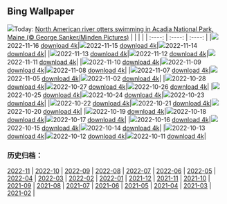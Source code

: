 ## Bing Wallpaper
![](https://global.bing.com/th?id=OHR.LontraCanadensis_EN-CA0938433878_UHD.jpg&w=1000)Today: [North American river otters swimming in Acadia National Park, Maine (© George Sanker/Minden Pictures)](https://global.bing.com/th?id=OHR.LontraCanadensis_EN-CA0938433878_UHD.jpg)
|      |      |      |
| :----: | :----: | :----: |
|![](https://global.bing.com/th?id=OHR.LontraCanadensis_EN-CA0938433878_UHD.jpg&pid=hp&w=384&h=216&rs=1&c=4)2022-11-16 [download 4k](https://global.bing.com/th?id=OHR.LontraCanadensis_EN-CA0938433878_UHD.jpg)|![](https://global.bing.com/th?id=OHR.SanGiovanni_EN-CA0820114450_UHD.jpg&pid=hp&w=384&h=216&rs=1&c=4)2022-11-15 [download 4k](https://global.bing.com/th?id=OHR.SanGiovanni_EN-CA0820114450_UHD.jpg)|![](https://global.bing.com/th?id=OHR.MountAbu_EN-CA1039424298_UHD.jpg&pid=hp&w=384&h=216&rs=1&c=4)2022-11-14 [download 4k](https://global.bing.com/th?id=OHR.MountAbu_EN-CA1039424298_UHD.jpg)|
|![](https://global.bing.com/th?id=OHR.HainesEagle_EN-CA6987738182_UHD.jpg&pid=hp&w=384&h=216&rs=1&c=4)2022-11-13 [download 4k](https://global.bing.com/th?id=OHR.HainesEagle_EN-CA6987738182_UHD.jpg)|![](https://global.bing.com/th?id=OHR.VimyRidge_EN-CA2093598153_UHD.jpg&pid=hp&w=384&h=216&rs=1&c=4)2022-11-12 [download 4k](https://global.bing.com/th?id=OHR.VimyRidge_EN-CA2093598153_UHD.jpg)|![](https://global.bing.com/th?id=OHR.PeytoIce_EN-CA5899020103_UHD.jpg&pid=hp&w=384&h=216&rs=1&c=4)2022-11-11 [download 4k](https://global.bing.com/th?id=OHR.PeytoIce_EN-CA5899020103_UHD.jpg)|
|![](https://global.bing.com/th?id=OHR.HedgehogNest_EN-CA6777751359_UHD.jpg&pid=hp&w=384&h=216&rs=1&c=4)2022-11-10 [download 4k](https://global.bing.com/th?id=OHR.HedgehogNest_EN-CA6777751359_UHD.jpg)|![](https://global.bing.com/th?id=OHR.YiPeng_EN-CA0675797489_UHD.jpg&pid=hp&w=384&h=216&rs=1&c=4)2022-11-09 [download 4k](https://global.bing.com/th?id=OHR.YiPeng_EN-CA0675797489_UHD.jpg)|![](https://global.bing.com/th?id=OHR.CrestedButteEclispe_EN-CA6488901491_UHD.jpg&pid=hp&w=384&h=216&rs=1&c=4)2022-11-08 [download 4k](https://global.bing.com/th?id=OHR.CrestedButteEclispe_EN-CA6488901491_UHD.jpg)|
|![](https://global.bing.com/th?id=OHR.MarathonSunday_EN-CA6388282758_UHD.jpg&pid=hp&w=384&h=216&rs=1&c=4)2022-11-07 [download 4k](https://global.bing.com/th?id=OHR.MarathonSunday_EN-CA6388282758_UHD.jpg)|![](https://global.bing.com/th?id=OHR.Deities_EN-CA0440553272_UHD.jpg&pid=hp&w=384&h=216&rs=1&c=4)2022-11-05 [download 4k](https://global.bing.com/th?id=OHR.Deities_EN-CA0440553272_UHD.jpg)|![](https://global.bing.com/th?id=OHR.Calacas_EN-CA1131179613_UHD.jpg&pid=hp&w=384&h=216&rs=1&c=4)2022-11-02 [download 4k](https://global.bing.com/th?id=OHR.Calacas_EN-CA1131179613_UHD.jpg)|
|![](https://cn.bing.com/th?id=OHR.BridgeofSighs_EN-US5335369208_UHD.jpg&pid=hp&w=384&h=216&rs=1&c=4)2022-10-28 [download 4k](https://cn.bing.com/th?id=OHR.BridgeofSighs_EN-US5335369208_UHD.jpg)|![](https://cn.bing.com/th?id=OHR.BrockenSpecter_EN-US5247366251_UHD.jpg&pid=hp&w=384&h=216&rs=1&c=4)2022-10-27 [download 4k](https://cn.bing.com/th?id=OHR.BrockenSpecter_EN-US5247366251_UHD.jpg)|![](https://cn.bing.com/th?id=OHR.OrcusMouth_EN-US5010597701_UHD.jpg&pid=hp&w=384&h=216&rs=1&c=4)2022-10-26 [download 4k](https://cn.bing.com/th?id=OHR.OrcusMouth_EN-US5010597701_UHD.jpg)|
|![](https://cn.bing.com/th?id=OHR.GuwahatiDiwali_EN-US3454357880_UHD.jpg&pid=hp&w=384&h=216&rs=1&c=4)2022-10-25 [download 4k](https://cn.bing.com/th?id=OHR.GuwahatiDiwali_EN-US3454357880_UHD.jpg)|![](https://cn.bing.com/th?id=OHR.Knobbelzwaan_EN-US4809716001_UHD.jpg&pid=hp&w=384&h=216&rs=1&c=4)2022-10-24 [download 4k](https://cn.bing.com/th?id=OHR.Knobbelzwaan_EN-US4809716001_UHD.jpg)|![](https://cn.bing.com/th?id=OHR.KarstMountains_EN-US4446699673_UHD.jpg&pid=hp&w=384&h=216&rs=1&c=4)2022-10-23 [download 4k](https://cn.bing.com/th?id=OHR.KarstMountains_EN-US4446699673_UHD.jpg)|
|![](https://cn.bing.com/th?id=OHR.GeorgiaCypress_EN-US2966839861_UHD.jpg&pid=hp&w=384&h=216&rs=1&c=4)2022-10-22 [download 4k](https://cn.bing.com/th?id=OHR.GeorgiaCypress_EN-US2966839861_UHD.jpg)|![](https://cn.bing.com/th?id=OHR.SlothDay_EN-US8418438094_UHD.jpg&pid=hp&w=384&h=216&rs=1&c=4)2022-10-21 [download 4k](https://cn.bing.com/th?id=OHR.SlothDay_EN-US8418438094_UHD.jpg)|![](https://cn.bing.com/th?id=OHR.WartburgCastle_EN-US8283353282_UHD.jpg&pid=hp&w=384&h=216&rs=1&c=4)2022-10-20 [download 4k](https://cn.bing.com/th?id=OHR.WartburgCastle_EN-US8283353282_UHD.jpg)|
|![](https://cn.bing.com/th?id=OHR.GB25Anni_EN-US8198972228_UHD.jpg&pid=hp&w=384&h=216&rs=1&c=4)2022-10-19 [download 4k](https://cn.bing.com/th?id=OHR.GB25Anni_EN-US8198972228_UHD.jpg)|![](https://cn.bing.com/th?id=OHR.SwedenOwl_EN-US8107135630_UHD.jpg&pid=hp&w=384&h=216&rs=1&c=4)2022-10-18 [download 4k](https://cn.bing.com/th?id=OHR.SwedenOwl_EN-US8107135630_UHD.jpg)|![](https://cn.bing.com/th?id=OHR.PrinceChristianSound_EN-US8033823843_UHD.jpg&pid=hp&w=384&h=216&rs=1&c=4)2022-10-17 [download 4k](https://cn.bing.com/th?id=OHR.PrinceChristianSound_EN-US8033823843_UHD.jpg)|
|![](https://cn.bing.com/th?id=OHR.NaqsheRustam_EN-US7919143366_UHD.jpg&pid=hp&w=384&h=216&rs=1&c=4)2022-10-16 [download 4k](https://cn.bing.com/th?id=OHR.NaqsheRustam_EN-US7919143366_UHD.jpg)|![](https://cn.bing.com/th?id=OHR.RioArazas_EN-US7767502808_UHD.jpg&pid=hp&w=384&h=216&rs=1&c=4)2022-10-15 [download 4k](https://cn.bing.com/th?id=OHR.RioArazas_EN-US7767502808_UHD.jpg)|![](https://cn.bing.com/th?id=OHR.AlaskaMoose_EN-US7632880778_UHD.jpg&pid=hp&w=384&h=216&rs=1&c=4)2022-10-14 [download 4k](https://cn.bing.com/th?id=OHR.AlaskaMoose_EN-US7632880778_UHD.jpg)|
|![](https://cn.bing.com/th?id=OHR.AmmoniteGraveyard_EN-US7510840532_UHD.jpg&pid=hp&w=384&h=216&rs=1&c=4)2022-10-13 [download 4k](https://cn.bing.com/th?id=OHR.AmmoniteGraveyard_EN-US7510840532_UHD.jpg)|![](https://cn.bing.com/th?id=OHR.TortulaMoss_EN-US7128071079_UHD.jpg&pid=hp&w=384&h=216&rs=1&c=4)2022-10-12 [download 4k](https://cn.bing.com/th?id=OHR.TortulaMoss_EN-US7128071079_UHD.jpg)|![](https://cn.bing.com/th?id=OHR.SacredSmoke_EN-US7047459944_UHD.jpg&pid=hp&w=384&h=216&rs=1&c=4)2022-10-11 [download 4k](https://cn.bing.com/th?id=OHR.SacredSmoke_EN-US7047459944_UHD.jpg)|

### 历史归档：
[2022-11](https://github.com/niumoo/bing-wallpaper/tree/main/picture/2022-11/) | [2022-10](https://github.com/niumoo/bing-wallpaper/tree/main/picture/2022-10/) | [2022-09](https://github.com/niumoo/bing-wallpaper/tree/main/picture/2022-09/) | [2022-08](https://github.com/niumoo/bing-wallpaper/tree/main/picture/2022-08/) | [2022-07](https://github.com/niumoo/bing-wallpaper/tree/main/picture/2022-07/) | [2022-06](https://github.com/niumoo/bing-wallpaper/tree/main/picture/2022-06/) | [2022-05](https://github.com/niumoo/bing-wallpaper/tree/main/picture/2022-05/) | [2022-04](https://github.com/niumoo/bing-wallpaper/tree/main/picture/2022-04/) | 
[2022-03](https://github.com/niumoo/bing-wallpaper/tree/main/picture/2022-03/) | [2022-02](https://github.com/niumoo/bing-wallpaper/tree/main/picture/2022-02/) | [2022-01](https://github.com/niumoo/bing-wallpaper/tree/main/picture/2022-01/) | [2021-12](https://github.com/niumoo/bing-wallpaper/tree/main/picture/2021-12/) | [2021-11](https://github.com/niumoo/bing-wallpaper/tree/main/picture/2021-11/) | [2021-10](https://github.com/niumoo/bing-wallpaper/tree/main/picture/2021-10/) | [2021-09](https://github.com/niumoo/bing-wallpaper/tree/main/picture/2021-09/) | [2021-08](https://github.com/niumoo/bing-wallpaper/tree/main/picture/2021-08/) | 
[2021-07](https://github.com/niumoo/bing-wallpaper/tree/main/picture/2021-07/) | [2021-06](https://github.com/niumoo/bing-wallpaper/tree/main/picture/2021-06/) | [2021-05](https://github.com/niumoo/bing-wallpaper/tree/main/picture/2021-05/) | [2021-04](https://github.com/niumoo/bing-wallpaper/tree/main/picture/2021-04/) | [2021-03](https://github.com/niumoo/bing-wallpaper/tree/main/picture/2021-03/) | [2021-02](https://github.com/niumoo/bing-wallpaper/tree/main/picture/2021-02/) | 